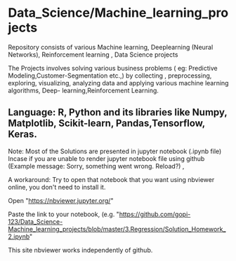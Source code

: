 # Data_Science\/Machine_learning_projects


Repository consists of various Machine learning,  Deeplearning (Neural Networks), Reinforcement learning , Data Science projects

The Projects involves solving various business problems ( eg: Predictive
Modeling,Customer-Segmentation etc.,) by collecting , preprocessing, exploring, visualizing,
analyzing data and applying various machine learning algorithms, Deep-
learning,Reinforcement Learning.

## Language: R, Python and its libraries like Numpy, Matplotlib, Scikit-learn, Pandas,Tensorflow, Keras. 


Note: Most of the Solutions are presented in jupyter notebook (.ipynb file) 
Incase if you are unable to render jupyter notebook file using github (Example message: Sorry, something went wrong. Reload?) , 

A workaround:
Try to open that notebook that you want using nbviewer online, you don't need to install it.

Open "https://nbviewer.jupyter.org/"

Paste the link to your notebook, (e.g. "https://github.com/gopi-123/Data_Science-Machine_learning_projects/blob/master/3.Regression/Solution_Homework_2.ipynb"

This site nbviewer works independently of github.


